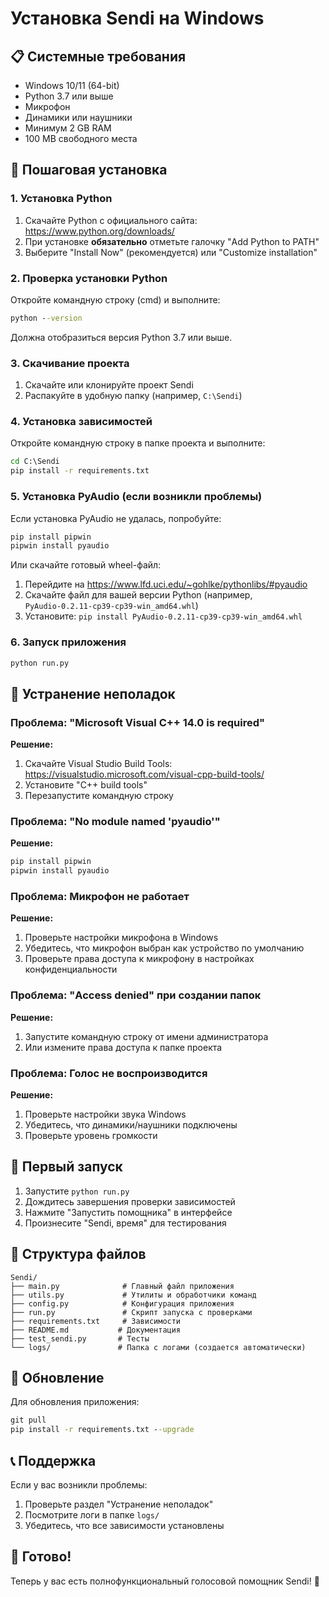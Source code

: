 # Установка Sendi на Windows

## 📋 Системные требования

- Windows 10/11 (64-bit)
- Python 3.7 или выше
- Микрофон
- Динамики или наушники
- Минимум 2 GB RAM
- 100 MB свободного места

## 🚀 Пошаговая установка

### 1. Установка Python

1. Скачайте Python с официального сайта: https://www.python.org/downloads/
2. При установке **обязательно** отметьте галочку "Add Python to PATH"
3. Выберите "Install Now" (рекомендуется) или "Customize installation"

### 2. Проверка установки Python

Откройте командную строку (cmd) и выполните:
```cmd
python --version
```
Должна отобразиться версия Python 3.7 или выше.

### 3. Скачивание проекта

1. Скачайте или клонируйте проект Sendi
2. Распакуйте в удобную папку (например, `C:\Sendi`)

### 4. Установка зависимостей

Откройте командную строку в папке проекта и выполните:

```cmd
cd C:\Sendi
pip install -r requirements.txt
```

### 5. Установка PyAudio (если возникли проблемы)

Если установка PyAudio не удалась, попробуйте:

```cmd
pip install pipwin
pipwin install pyaudio
```

Или скачайте готовый wheel-файл:
1. Перейдите на https://www.lfd.uci.edu/~gohlke/pythonlibs/#pyaudio
2. Скачайте файл для вашей версии Python (например, `PyAudio‑0.2.11‑cp39‑cp39‑win_amd64.whl`)
3. Установите: `pip install PyAudio‑0.2.11‑cp39‑cp39‑win_amd64.whl`

### 6. Запуск приложения

```cmd
python run.py
```

## 🔧 Устранение неполадок

### Проблема: "Microsoft Visual C++ 14.0 is required"

**Решение:**
1. Скачайте Visual Studio Build Tools: https://visualstudio.microsoft.com/visual-cpp-build-tools/
2. Установите "C++ build tools"
3. Перезапустите командную строку

### Проблема: "No module named 'pyaudio'"

**Решение:**
```cmd
pip install pipwin
pipwin install pyaudio
```

### Проблема: Микрофон не работает

**Решение:**
1. Проверьте настройки микрофона в Windows
2. Убедитесь, что микрофон выбран как устройство по умолчанию
3. Проверьте права доступа к микрофону в настройках конфиденциальности

### Проблема: "Access denied" при создании папок

**Решение:**
1. Запустите командную строку от имени администратора
2. Или измените права доступа к папке проекта

### Проблема: Голос не воспроизводится

**Решение:**
1. Проверьте настройки звука Windows
2. Убедитесь, что динамики/наушники подключены
3. Проверьте уровень громкости

## 🎯 Первый запуск

1. Запустите `python run.py`
2. Дождитесь завершения проверки зависимостей
3. Нажмите "Запустить помощника" в интерфейсе
4. Произнесите "Sendi, время" для тестирования

## 📁 Структура файлов

```
Sendi/
├── main.py              # Главный файл приложения
├── utils.py             # Утилиты и обработчики команд
├── config.py            # Конфигурация приложения
├── run.py               # Скрипт запуска с проверками
├── requirements.txt     # Зависимости
├── README.md           # Документация
├── test_sendi.py       # Тесты
└── logs/               # Папка с логами (создается автоматически)
```

## 🔄 Обновление

Для обновления приложения:
```cmd
git pull
pip install -r requirements.txt --upgrade
```

## 📞 Поддержка

Если у вас возникли проблемы:
1. Проверьте раздел "Устранение неполадок"
2. Посмотрите логи в папке `logs/`
3. Убедитесь, что все зависимости установлены

## 🎉 Готово!

Теперь у вас есть полнофункциональный голосовой помощник Sendi! 🚀 